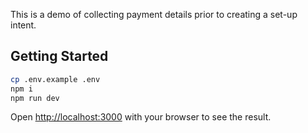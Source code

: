 This is a demo of collecting payment details prior to creating a set-up intent.

## Getting Started

```bash
cp .env.example .env
npm i
npm run dev

```

Open [http://localhost:3000](http://localhost:3000) with your browser to see the result.
